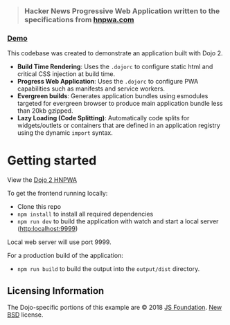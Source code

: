 > ### Hacker News Progressive Web Application written to the specifications from [hnpwa.com](https://hnpwa.com/)

### [Demo](https://dojo-2-hnpwa-d668d.firebaseapp.com/)


This codebase was created to demonstrate an application built with Dojo 2.

 * **Build Time Rendering**: Uses the `.dojorc` to configure static html and critical CSS injection at build time.
 * **Progress Web Application**: Uses the `.dojorc` to configure PWA capabilities such as manifests and service workers.
 * **Evergreen builds**: Generates application bundles using esmodules targeted for evergreen browser to produce main application bundle less than 20kb gzipped.
 * **Lazy Loading (Code Splitting)**: Automatically code splits for widgets/outlets or containers that are defined in an application registry using the dynamic `import` syntax.

# Getting started

View the [Dojo 2 HNPWA](https://dojo-2-hnpwa-d668d.firebaseapp.com/)

To get the frontend running locally:

- Clone this repo
- `npm install` to install all required dependencies
- `npm run dev` to build the application with watch and start a local server ([http:localhost:9999](http:localhost:9999))

Local web server will use port 9999.

For a production build of the application:

- `npm run build` to build the output into the `output/dist` directory.

## Licensing Information

The Dojo-specific portions of this example are © 2018 [JS Foundation](https://js.foundation/). [New BSD](http://opensource.org/licenses/BSD-3-Clause) license.
